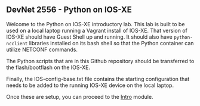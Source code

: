 ## DevNet 2556 - Python on IOS-XE

Welcome to the Python on IOS-XE introductory lab.  This lab is built to be used on a local laptop running a Vagrant install of IOS-XE.  That version of IOS-XE should have Guest Shell up and running.  It should also have `python-ncclient` libraries installed on its bash shell so that the Python container can utilize NETCONF commands.  

The Python scripts that are in this Github repository should be transferred to the flash/bootflash on the IOS-XE.

Finally, the IOS-config-base.txt file contains the starting configuration that needs to be added to the running IOS-XE device on the local laptop.

Once these are setup, you can proceed to the [Intro](Intro.md) module.  

